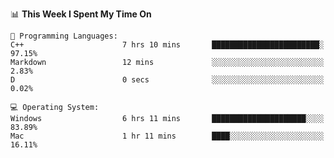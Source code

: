 
<!--START_SECTION:waka-->
📊 **This Week I Spent My Time On** 

```text
💬 Programming Languages: 
C++                      7 hrs 10 mins       ████████████████████████░   97.15% 
Markdown                 12 mins             ░░░░░░░░░░░░░░░░░░░░░░░░░   2.83% 
D                        0 secs              ░░░░░░░░░░░░░░░░░░░░░░░░░   0.02%

💻 Operating System: 
Windows                  6 hrs 11 mins       █████████████████████░░░░   83.89% 
Mac                      1 hr 11 mins        ████░░░░░░░░░░░░░░░░░░░░░   16.11%

```


<!--END_SECTION:waka-->
